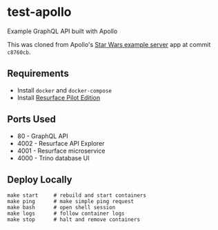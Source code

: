 # test-apollo
Example GraphQL API built with Apollo

This was cloned from Apollo's [Star Wars example server](https://github.com/apollographql/starwars-server) app at commit `c8760cb`.

## Requirements

* Install `docker` and `docker-compose`
* Install [Resurface Pilot Edition](https://resurface.io/pilot-installation)

## Ports Used

* 80 - GraphQL API
* 4002 - Resurface API Explorer
* 4001 - Resurface microservice
* 4000 - Trino database UI

## Deploy Locally

```
make start     # rebuild and start containers
make ping      # make simple ping request
make bash      # open shell session
make logs      # follow container logs
make stop      # halt and remove containers
```
